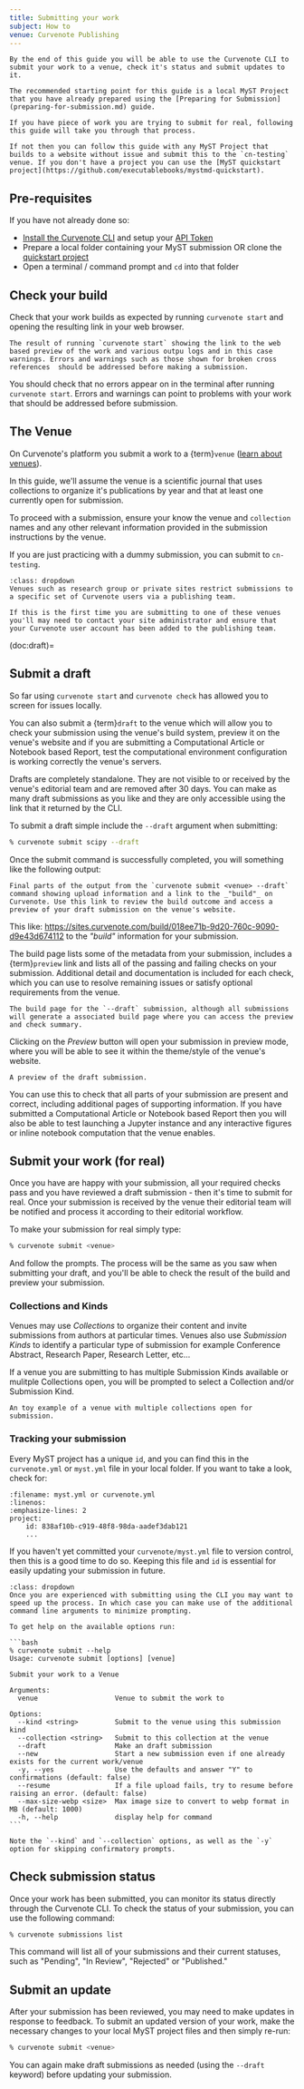 ```yaml
---
title: Submitting your work
subject: How to
venue: Curvenote Publishing
---
```


```{tip} Objective
By the end of this guide you will be able to use the Curvenote CLI to submit your work to a venue, check it's status and submit updates to it.

The recommended starting point for this guide is a local MyST Project that you have already prepared using the [Preparing for Submission](preparing-for-submission.md) guide.

If you have piece of work you are trying to submit for real, following this guide will take you through that process.

If not then you can follow this guide with any MyST Project that builds to a website without issue and submit this to the `cn-testing` venue. If you don't have a project you can use the [MyST quickstart project](https://github.com/executablebooks/mystmd-quickstart).
```

## Pre-requisites

If you have not already done so:

- [Install the Curvenote CLI](installing.md) and setup your [API Token](authentication.md)
- Prepare a local folder containing your MyST submission OR clone the [quickstart project](https://github.com/executablebooks/mystmd-quickstart)
- Open a terminal / command prompt and `cd` into that folder

## Check your build

Check that your work builds as expected by running `curvenote start` and opening the resulting link in your web browser.

```{figure} images/curvenote-start-warnings.png
The result of running `curvenote start` showing the link to the web based preview of the work and various outpu logs and in this case warnings. Errors and warnings such as those shown for broken cross references  should be addressed before making a submission.
```

You should check that no errors appear on in the terminal after running `curvenote start`. Errors and warnings can point to problems with your work that should be addressed before submission.

## The Venue

On Curvenote's platform you submit a work to a {term}`venue` ([learn about venues](#doc:venue)).

In this guide, we'll assume the venue is a scientific journal that uses collections to organize it's publications by year and that at least one currently open for submission.

To proceed with a submission, ensure your know the venue and `collection` names and any other relevant information provided in the submission instructions by the venue.

If you are just practicing with a dummy submission, you can submit to `cn-testing`.

```{warning} Venues with restricted submission
:class: dropdown
Venues such as research group or private sites restrict submissions to a specific set of Curvenote users via a publishing team.

If this is the first time you are submitting to one of these venues you'll may need to contact your site administrator and ensure that your Curvenote user account has been added to the publishing team.
```

(doc:draft)=

## Submit a draft

So far using `curvenote start` and `curvenote check` has allowed you to screen for issues locally.

You can also submit a {term}`draft` to the venue which will allow you to check your submission using the venue's build system, preview it on the venue's website and if you are submitting a Computational Article or Notebook based Report, test the computational environment configuration is working correctly the venue's servers.

Drafts are completely standalone. They are not visible to or received by the venue's editorial team and are removed after 30 days. You can make as many draft submissions as you like and they are only accessible using the link that it returned by the CLI.

To submit a draft simple include the `--draft` argument when submitting:

```bash
% curvenote submit scipy --draft
```

Once the submit command is successfully completed, you will something like the following output:

```{figure} images/curvenote-submit-draft.png
Final parts of the output from the `curvenote submit <venue> --draft` command showing upload information and a link to the _"build"_ on Curvenote. Use this link to review the build outcome and access a preview of your draft submission on the venue's website.
```

This like: https://sites.curvenote.com/build/018ee71b-9d20-760c-9090-d9e43d674112 to the _"build"_ information for your submission.

The build page lists some of the metadata from your submission, includes a {term}`preview` link and lists all of the passing and failing checks on your submission. Additional detail and documentation is included for each check, which you can use to resolve remaining issues or satisfy optional requirements from the venue.

```{figure} images/curvenote-build-page.png
The build page for the `--draft` submission, although all submissions will generate a associated build page where you can access the preview and check summary.
```

Clicking on the _Preview_ button will open your submission in preview mode, where you will be able to see it within the theme/style of the venue's website.

```{figure} images/curvenote-draft-preview.png
A preview of the draft submission.
```

You can use this to check that all parts of your submission are present and correct, including additional pages of supporting information. If you have submitted a Computational Article or Notebook based Report then you will also be able to test launching a Jupyter instance and any interactive figures or inline notebook computation that the venue enables.

## Submit your work (for real)

Once you have are happy with your submission, all your required checks pass and you have reviewed a draft submission - then it's time to submit for real. Once your submission is received by the venue their editorial team will be notified and process it according to their editorial workflow.

To make your submission for real simply type:

```bash
% curvenote submit <venue>
```

And follow the prompts. The process will be the same as you saw when submitting your draft, and you'll be able to check the result of the build and preview your submission.

### Collections and Kinds

Venues may use _Collections_ to organize their content and invite submissions from authors at particular times. Venues also use _Submission Kinds_ to identify a particular type of submission for example Conference Abstract, Research Paper, Research Letter, etc...

If a venue you are submitting to has multiple Submission Kinds available or mulitple Collections open, you will be prompted to select a Collection and/or Submission Kind.

```{figure} images/curvenote-submit-collections.png
An toy example of a venue with multiple collections open for submission.
```

### Tracking your submission

Every MyST project has a unique `id`, and you can find this in the `curvenote.yml` or `myst.yml` file in your local folder. If you want to take a look, check for:

```{code-block} yaml
:filename: myst.yml or curvenote.yml
:linenos:
:emphasize-lines: 2
project:
    id: 838af10b-c919-48f8-98da-aadef3dab121
    ...
```

If you haven't yet committed your `curvenote/myst.yml` file to version control, then this is a good time to do so. Keeping this file and `id` is essential for easily updating your submission in future.

````{tip} Moving Faster
:class: dropdown
Once you are experienced with submitting using the CLI you may want to speed up the process. In which case you can make use of the additional command line arguments to minimize prompting.

To get help on the available options run:

```bash
% curvenote submit --help
Usage: curvenote submit [options] [venue]

Submit your work to a Venue

Arguments:
  venue                   Venue to submit the work to

Options:
  --kind <string>         Submit to the venue using this submission kind
  --collection <string>   Submit to this collection at the venue
  --draft                 Make an draft submission
  --new                   Start a new submission even if one already exists for the current work/venue
  -y, --yes               Use the defaults and answer "Y" to confirmations (default: false)
  --resume                If a file upload fails, try to resume before raising an error. (default: false)
  --max-size-webp <size>  Max image size to convert to webp format in MB (default: 1000)
  -h, --help              display help for command
```

Note the `--kind` and `--collection` options, as well as the `-y` option for skipping confirmatory prompts.

````

## Check submission status

Once your work has been submitted, you can monitor its status directly through the Curvenote CLI. To check the status of your submission, you can use the following command:

```bash
% curvenote submissions list
```

This command will list all of your submissions and their current statuses, such as "Pending", "In Review", "Rejected" or "Published."

## Submit an update

After your submission has been reviewed, you may need to make updates in response to feedback. To submit an updated version of your work, make the necessary changes to your local MyST project files and then simply re-run:

```bash
% curvenote submit <venue>
```

You can again make draft submissions as needed (using the `--draft` keyword) before updating your submission.
